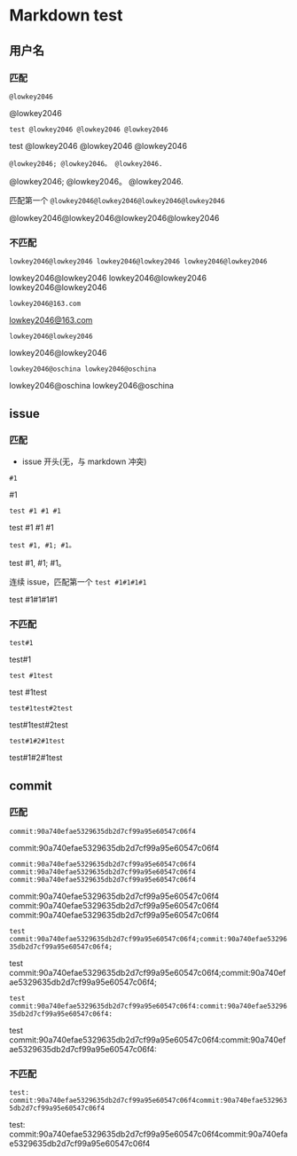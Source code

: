 # Markdown test

## 用户名

### 匹配

`@lowkey2046`

@lowkey2046

`test @lowkey2046 @lowkey2046 @lowkey2046`

test @lowkey2046 @lowkey2046 @lowkey2046

`@lowkey2046; @lowkey2046。 @lowkey2046.`

@lowkey2046; @lowkey2046。 @lowkey2046.


匹配第一个 `@lowkey2046@lowkey2046@lowkey2046@lowkey2046`

@lowkey2046@lowkey2046@lowkey2046@lowkey2046


### 不匹配

`lowkey2046@lowkey2046 lowkey2046@lowkey2046 lowkey2046@lowkey2046`

lowkey2046@lowkey2046 lowkey2046@lowkey2046 lowkey2046@lowkey2046

`lowkey2046@163.com`

lowkey2046@163.com

`lowkey2046@lowkey2046`

lowkey2046@lowkey2046

`lowkey2046@oschina lowkey2046@oschina`

lowkey2046@oschina lowkey2046@oschina

## issue

### 匹配

* issue 开头(无，与 markdown 冲突)

`#1`

#1

`test #1 #1 #1`

test #1 #1 #1

`test #1, #1; #1。`

test #1, #1; #1。

连续 issue，匹配第一个 `test #1#1#1#1`

test #1#1#1#1

### 不匹配

`test#1`

test#1

`test #1test`

test #1test

`test#1test#2test`

test#1test#2test

`test#1#2#1test`

test#1#2#1test

## commit

### 匹配

`commit:90a740efae5329635db2d7cf99a95e60547c06f4`

commit:90a740efae5329635db2d7cf99a95e60547c06f4

`commit:90a740efae5329635db2d7cf99a95e60547c06f4 commit:90a740efae5329635db2d7cf99a95e60547c06f4 commit:90a740efae5329635db2d7cf99a95e60547c06f4`

commit:90a740efae5329635db2d7cf99a95e60547c06f4 commit:90a740efae5329635db2d7cf99a95e60547c06f4 commit:90a740efae5329635db2d7cf99a95e60547c06f4


`test commit:90a740efae5329635db2d7cf99a95e60547c06f4;commit:90a740efae5329635db2d7cf99a95e60547c06f4;`

test commit:90a740efae5329635db2d7cf99a95e60547c06f4;commit:90a740efae5329635db2d7cf99a95e60547c06f4;

`test commit:90a740efae5329635db2d7cf99a95e60547c06f4:commit:90a740efae5329635db2d7cf99a95e60547c06f4:`

test commit:90a740efae5329635db2d7cf99a95e60547c06f4:commit:90a740efae5329635db2d7cf99a95e60547c06f4:

### 不匹配

`test: commit:90a740efae5329635db2d7cf99a95e60547c06f4commit:90a740efae5329635db2d7cf99a95e60547c06f4`

test: commit:90a740efae5329635db2d7cf99a95e60547c06f4commit:90a740efae5329635db2d7cf99a95e60547c06f4

